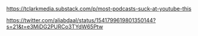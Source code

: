 https://tclarkmedia.substack.com/p/most-podcasts-suck-at-youtube-this


https://twitter.com/aliabdaal/status/1541799619801350144?s=21&t=e3MiDG2PURCo3TYdW65Ptw